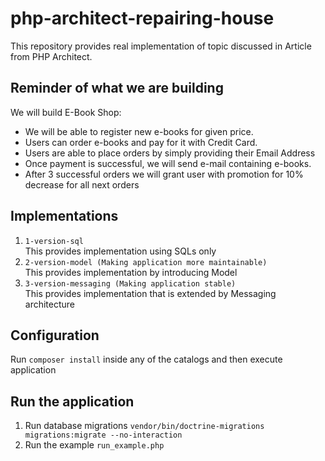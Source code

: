 # php-architect-repairing-house

This repository provides real implementation of topic discussed in Article from PHP Architect.  

## Reminder of what we are building

We will build E-Book Shop:

- We will be able to register new e-books for given price.
- Users can order e-books and pay for it with Credit Card.
- Users are able to place orders by simply providing their Email Address
- Once payment is successful, we will send e-mail containing e-books.
- After 3 successful orders we will grant user with promotion for 10% decrease for all next orders

## Implementations

1. `1-version-sql`  
This provides implementation using SQLs only
2. `2-version-model (Making application more maintainable)`  
This provides implementation by introducing Model 
3. `3-version-messaging (Making application stable)`  
This provides implementation that is extended by Messaging architecture

## Configuration

Run `composer install` inside any of the catalogs and then execute application

## Run the application

1. Run database migrations `vendor/bin/doctrine-migrations migrations:migrate --no-interaction`
2. Run the example `run_example.php`
